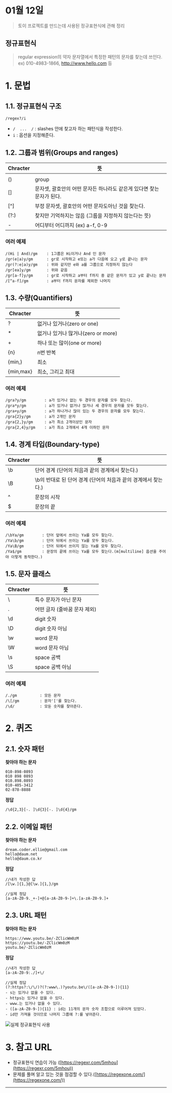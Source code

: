 # 01월 12일
> 토이 프로젝트를 만드는데 사용된 정규표현식에 관해 정리

## 정규표현식
> regular expression의 약자
문자열에서 특정한 패턴의 문자를 찾는데 쓰인다. 
ex) 010-4983-1866, http://www.hello.com 등
> 

# 1. 문법

## 1.1. 정규표현식 구조

```reason
/regex?/i
```

- `/  ...  /` : slashes 안에 찾고자 하는 패턴식을 작성한다.
- `i` : 옵션을 지정해준다.

## 1.2. 그룹과 범위(Groups and ranges)

| Chracter | 뜻 |
| --- | --- |
| | | or |
| () | group |
| [] | 문자셋, 괄호안의 어떤 문자든 하나라도 같은게 있다면 찾는 문자가 된다. |
| [^] | 부정 문자셋, 괄호안의 어떤 문자도아닌 것을 찾는다. |
| (?:) | 찾지만 기억하지는 않음 (그룹을 지정하지 않는다는 뜻) |
| - | 어디부터 어디까지 (ex) a-f, 0-9 |

### 여러 예제

```
/(Hi | And)/gm    : 1그룹은 Hi이거나 And 인 문자
/gr(e|a)y/gm      : gr로 시작하고 e또는 a가 다음에 오고 y로 끝나는 문자
/gr(?:e|a)y/gm    : 위와 같지만 e와 a를 그룹으로 지정하지 않는다
/gr[ea]y/gm       : 위와 같음
/gr[a-f]y/gm      : gr로 시작하고 a부터 f까지 중 같은 문자가 있고 y로 끝나는 문자
/[^a-f]/gm        : a부터 f까지 문자를 제외한 나머지
```

## 1.3. 수량(Quantifiers)

| Chracter | 뜻 |
| --- | --- |
| ? | 없거나 있거나(zero or one) |
| * | 없거나 있거나 많거나(zero or more) |
| + | 하나 또는 많이(one or more) |
| {n} | n번 반복 |
| {min,} | 최소 |
| {min,max} | 최소, 그리고 최대 |

### 여러 예제

```
/gra?y/gm        : a가 있거나 없는 두 경우의 문자를 모두 찾는다.
/gra*y/gm        : a가 있거나 없거나 많거나 세 경우의 문자를 모두 찾는다.
/gra+y/gm        : a가 하나거나 많이 있는 두 경우의 문자를 모두 찾는다.
/gra{2}y/gm      : a가 2개인 문자
/gra{2,}y/gm     : a가 최소 2개이상인 문자
/gra{2,4}y/gm    : a가 최소 2개에서 4개 이하인 문자
```

## 1.4. 경계 타입(Boundary-type)

| Chracter | 뜻 |
| --- | --- |
| \b | 단어 경계 (단어의 처음과 끝의 경계에서 찾는다.) |
| \B | \b의 반대로 된 단어 경계 (단어의 처음과 끝의 경계에서 찾는다.) |
| ^ | 문장의 시작 |
| $ | 문장의 끝 |

### 여러 예제

```
/\bYa/gm        : 단어 앞에서 쓰이는 Ya를 모두 찾는다.
/Ya\b/gm        : 단어 뒤에서 쓰이는 Ya를 모두 찾는다.
/Ya\B/gm        : 단어 뒤에서 쓰이지 않는 Ya를 모두 찾는다.
/Ya$/gm         : 문장의 끝에 쓰이는 Ya를 모두 찾는다.(m[multiline] 옵션을 주어야 이렇게 동작한다.)
```

## 1.5. 문자 클래스

| Chracter | 뜻 |
| --- | --- |
| \ | 특수 문자가 아닌 문자 |
| . | 어떤 글자 (줄바꿈 문자 제외) |
| \d | digit 숫자 |
| \D | digit 숫자 아님 |
| \w | word 문자 |
| \W | word 문자 아님 |
| \s | space 공백 |
| \S | space 공백 아님 |

### 여러 예제

```
/./gm          : 모든 문자
/\[/gm         : 문자'['를 찾는다.
/\d/           : 모둔 숫자를 찾아준다.
```

# 2. 퀴즈

## 2.1. 숫자 패턴

**찾아야 하는 문자**

```
010-898-0893
010 898 0893
010.898.0893
010-405-3412
02-878-8888
```

**정답**

```
/\d{2,3}[-. ]\d{3}[-. ]\d{4}/gm
```

## 2.2. 이메일 패턴

**찾아야 하는 문자**

```
dream.coder.ellie@gmail.com
hello@daum.net
hello@daum.co.kr
```

**정답**

```
//내가 작성한 답
/[\w.]{1,}@[\w.]{1,}/gm

//실제 정답
[a-zA-Z0-9._+-]+@[a-zA-Z0-9-]+\.[a-zA-Z0-9.]+
```

## 2.3. URL 패턴

**찾아야 하는 문자**

```
https://www.youtu.be/-ZClicWm0zM
https://youtu.be/-ZClicWm0zM
youtu.be/-ZClicWm0zM
```

**정답**

```
//내가 작성한 답
[a-zA-Z0-9:./]+\/

//실제 정답
(?:https?:\/\/)?(?:www\.)?youtu.be\/([a-zA-Z0-9-]){11}
- s는 있거나 없을 수 있다.
- https는 있거나 없을 수 있다.
- www.는 있거나 없을 수 있다.
- ([a-zA-Z0-9-]){11} : id는 11개의 문자 숫자 조합으로 이루어져 있었다.
- id만 가져올 것이므로 나머지 그룹에 ?:를 넣어준다.
```

![실제 정규표현식 사용](https://s3-us-west-2.amazonaws.com/secure.notion-static.com/e612b5ca-560d-4966-8ea6-021421d2ffad/Untitled.png)

# 3. 참고 URL

- 정규표현식 연습이 가능 ([https://regexr.com/5mhou](https://regexr.com/5mhou))
- 문제를 풀며 알고 있는 것을 점검할 수 있다.([https://regexone.com/](https://regexone.com/))
---
